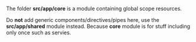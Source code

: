 The folder **src/app/core** is a module containing global scope resources.

Do **not** add generic components/directives/pipes here, use the **src/app/shared** module instead. Because **core** module is for stuff including only once such as servies.